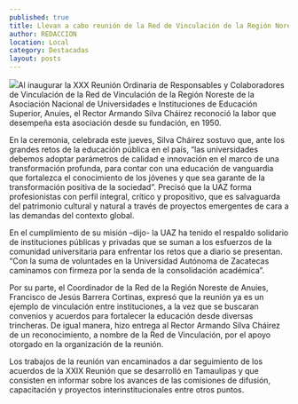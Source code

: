 ```yaml
---
published: true
title: Llevan a cabo reunión de la Red de Vinculación de la Región Noreste de ANUIES en la UAZ
author: REDACCION
location: Local
category: Destacadas
layout: posts
---
```


![](http://i.imgur.com/BLUkVv9m.jpg)Al inaugurar la XXX Reunión Ordinaria de Responsables y Colaboradores de Vinculación  de la Red de Vinculación de la Región Noreste de la Asociación Nacional de Universidades e Instituciones de Educación Superior, Anuies, el Rector Armando Silva Cháirez  reconoció la labor que desempeña esta asociación desde su fundación, en 1950.

En la ceremonia, celebrada este jueves, Silva Cháirez sostuvo que, ante los grandes retos de la educación pública en el país, “las universidades debemos adoptar parámetros de calidad e innovación en el marco de una transformación profunda, para contar con una educación de vanguardia que fortalezca el conocimiento de los jóvenes y que sea garante de la transformación positiva de la sociedad”.  Precisó que la UAZ forma profesionistas con perfil integral, crítico y propositivo, que es salvaguarda del patrimonio cultural y natural a través de proyectos emergentes de cara a las  demandas del contexto global.

En el cumplimiento de su misión –dijo- la UAZ ha tenido el respaldo solidario de instituciones públicas y privadas que se suman a los esfuerzos de la comunidad universitaria para enfrentar los retos que a diario se presentan. “Con la suma de voluntades en la Universidad Autónoma de Zacatecas caminamos con firmeza por la senda de la consolidación académica”.

Por su parte, el Coordinador de la Red de la Región Noreste de Anuies, Francisco de Jesús Barrera Cortinas, expresó que la reunión ya es un ejemplo de vinculación entre instituciones, a la vez que se buscaran convenios y acuerdos para fortalecer la educación desde diversas trincheras. De igual manera, hizo entrega al Rector Armando Silva Cháirez de un reconocimiento, a nombre de la Red de Vinculación, por el apoyo otorgado en la organización de la reunión.

Los trabajos de la reunión van encaminados a dar seguimiento de los acuerdos de la XXIX Reunión que se desarrolló en Tamaulipas y que consisten en informar sobre los avances de las comisiones de difusión, capacitación y proyectos interinstitucionales entre otros puntos.
